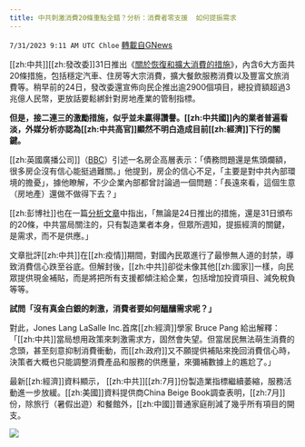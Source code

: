 ```yaml
---
title: 中共刺激消費20條重點全錯？分析：消費者零支援  如何提振需求
---
```

`7/31/2023 9:11 AM UTC Chloe` [轉載自GNews](https://gnews.org/articles/1500944)

[[zh:中共]][[zh:發改委]]31日推出《[關於恢復和擴大消費的措施](http://www.hkcd.com/hkcdweb/content/2023/07/31/content_8592584.html)》，內含6大方面共20條措施，包括穩定汽車、住房等大宗消費，擴大餐飲服務消費以及豐富文旅消費等。稍早前的24日，發改委還宣佈向民企推出逾2900個項目，總投資額超過3兆億人民幣，更放話要鬆綁針對房地產業的管制指標。

**但是，接二連三的激勵措施，似乎並未贏得讚譽。[[zh:中共國]]內的業者普遍看淡，外媒分析亦認為[[zh:中共高官]]顯然不明白造成目前[[zh:經濟]]下行的關鍵。**


[[zh:英國廣播公司]]（[BBC](https://www.bbc.com/news/world-asia-china-66125675)）引述一名房企高層表示：「債務問題還是焦頭爛額，很多房企沒有信心能挺過難關。」他提到，房企的信心不足，「主要是對中共內部環境的擔憂」，據他瞭解，不少企業內部都曾討論過一個問題：「長遠來看，這個生意（房地產）還做不做得下去？」

[[zh:彭博社]]也在一篇[分析文章](https://finance.yahoo.com/news/china-stops-short-direct-consumer-040137586.html?fr=sycsrp_catchall)中指出，「無論是24日推出的措施，還是31日頒布的20條，中共當局關注的，只有製造業者本身，但眾所週知，提振經濟的關鍵，是需求，而不是供應。」

文章批評[[zh:中共]]在[[zh:疫情]]期間，對國內民眾進行了最慘無人道的封禁，導致消費信心跌至谷底。但解封後，[[zh:中共]]卻從未像其他[[zh:國家]]一樣，向民眾提供現金補貼，而是將把所有支援都傾注給企業，包括增加投資項目、減免稅負等等。

**試問「沒有真金白銀的刺激，消費者要如何醞釀需求呢？」**

對此，Jones Lang LaSalle Inc.首席[[zh:經濟]]學家 Bruce Pang 給出解釋：「[[zh:中共]]當局想用政策來刺激需求方，固然會失望。但當居民無法萌生消費的念頭，甚至刻意抑制消費衝動，而[[zh:政府]]又不願提供補貼來挽回消費信心時，決策者大概也只能調整消費產品和服務的供應量，來彌補數據上的尷尬了。」

最新[[zh:經濟]]資料顯示， [[zh:中共]][[zh:7月]]份製造業指標繼續萎縮，服務活動進一步放緩。[[zh:美國]]資料提供商China Beige Book調查表明，[[zh:7月]]份，除旅行（暑假出遊）和餐館外，[[zh:中國]]普通家庭削減了幾乎所有項目的開支。


![](https://ipfs.gnews.org/ipfs/QmbCYxYhzGj9kdY7czxYEsABsPivdy7udj91NzgsfEX5Sb?filename=5b333ed116e6859ee399ca6d9b2235b4.jpg)

